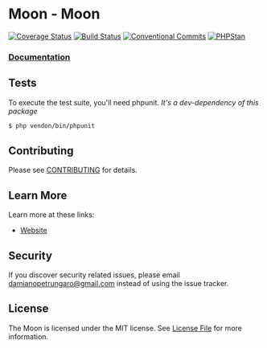# Moon - Moon

[![Coverage Status](https://coveralls.io/repos/github/moon-php/cache/badge.svg)](https://coveralls.io/github/moon-php/cache)
[![Build Status](https://travis-ci.org/moon-php/cache.svg?branch=master)](https://travis-ci.org/moon-php/cache)
[![Conventional Commits](https://img.shields.io/badge/Conventional%20Commits-1.0.0-yellow.svg)](https://conventionalcommits.org)
[![PHPStan](https://img.shields.io/badge/PHPStan-enabled-brightgreen.svg?style=flat)](https://github.com/phpstan/phpstan)

### [Documentation](http://moon-php.com/docs/cache/)

## Tests

To execute the test suite, you'll need phpunit.
_It's a dev-dependency of this package_

```bash
$ php vendon/bin/phpunit
```

## Contributing

Please see [CONTRIBUTING](CONTRIBUTING.md) for details.

## Learn More

Learn more at these links:

- [Website](http://moon-php.com)

## Security

If you discover security related issues, please email damianopetrungaro@gmail.com instead of using the issue tracker.

## License

The Moon is licensed under the MIT license. See [License File](LICENSE) for more information.
